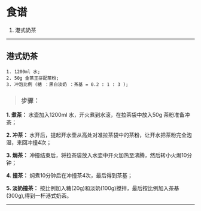 # 食谱
 1. 港式奶茶

***
## 港式奶茶

    1. 1200ml 水;
    2. 50g 金茶王拼配茶粉;
    3. 冲泡比例 (糖 ：黑白淡奶 ：茶基 = 0.2 : 1 : 3 );

> ### 步骤：
 **1. 煮茶：**
    水壶加入1200ml 水，开火煮到水滚，在拉茶袋中放入50g 茶粉准备冲茶；

 **2. 冲茶：**
    水开后，提起开水壶从高处对准拉茶袋中的茶粉，让开水把茶粉完全泡湿，来回冲撞4次；

**3. 焗茶：**
    冲撞结束后，将拉茶袋放入水壶中开火加热至沸腾，然后转小火焗10分钟；

**4. 撞茶：**
    焖煮10分钟后在冲撞茶4次，最后得到茶基；

**5. 淡奶撞茶：**
    按比例加入糖(20g)和淡奶(100g)搅拌，最后按比例加入茶基(300g),得到一杯港式奶茶。
***
